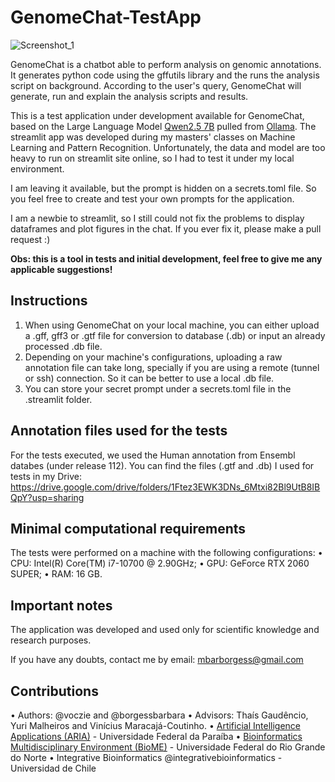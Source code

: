 # GenomeChat-TestApp

![Screenshot_1](https://github.com/user-attachments/assets/5a3dae12-349b-4273-9992-e3b5010219a2)

GenomeChat is a chatbot able to perform analysis on genomic annotations. It generates python code using the gffutils library and the runs the analysis script on background. According to the user's query, GenomeChat will generate, run and explain the analysis scripts and results.

This is a test application under development available for GenomeChat, based on the Large Language Model [Qwen2.5 7B](https://qwenlm.github.io/blog/qwen2.5/) pulled from [Ollama](https://ollama.com/library/qwen2.5:7b). The streamlit app was developed during my masters' classes on Machine Learning and Pattern Recognition. Unfortunately, the data and model are too heavy to run on streamlit site online, so I had to test it under my local environment.

I am leaving it available, but the prompt is hidden on a secrets.toml file. So you feel free to create and test your own prompts for the application.

I am a newbie to streamlit, so I still could not fix the problems to display dataframes and plot figures in the chat. If you ever fix it, please make a pull request :)

**Obs: this is a tool in tests and initial development, feel free to give me any applicable suggestions!**

## Instructions

1. When using GenomeChat on your local machine, you can either upload a .gff, gff3 or .gtf file for conversion to database (.db) or input an already processed .db file.
2. Depending on your machine's configurations, uploading a raw annotation file can take long, specially if you are using a remote (tunnel or ssh) connection. So it can be better to use a local .db file.
3. You can store your secret prompt under a secrets.toml file in the .streamlit folder. 

## Annotation files used for the tests

For the tests executed, we used the Human annotation from Ensembl databes (under release 112).
You can find the files (.gtf and .db) I used for tests in my Drive: https://drive.google.com/drive/folders/1Ftez3EWK3DNs_6Mtxi82Bl9UtB8IBQpY?usp=sharing

## Minimal computational requirements

The tests were performed on a machine with the following configurations:
• CPU: Intel(R) Core(TM) i7-10700 @ 2.90GHz;
• GPU: GeForce RTX 2060 SUPER;
• RAM: 16 GB. 

## Important notes

The application was developed and used only for scientific knowledge and research purposes. 

If you have any doubts, contact me by email: mbarborgess@gmail.com

## Contributions
• Authors: @voczie and @borgessbarbara
• Advisors: Thaís Gaudêncio, Yuri Malheiros and Vinícius Maracajá-Coutinho. 
• [Artificial Intelligence Applications (ARIA)](https://aria.ci.ufpb.br/) - Universidade Federal da Paraíba
• [Bioinformatics Multidisciplinary Environment (BioME)](https://bioinfo.imd.ufrn.br/site) - Universidade Federal do Rio Grande do Norte
• Integrative Bioinformatics @integrativebioinformatics - Universidad de Chile
